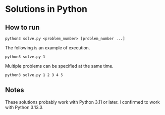 # Solutions in Python

## How to run

```console
python3 solve.py <problem_number> [problem_number ...]
```

The following is an example of execution.

```console
python3 solve.py 1
```

Multiple problems can be specified at the same time.
```console
python3 solve.py 1 2 3 4 5
```

## Notes

These solutions probably work with Python 3.11 or later.
I confirmed to work with Python 3.13.3.
